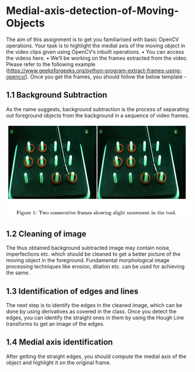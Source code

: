 # Medial-axis-detection-of-Moving-Objects

The aim of this assignment is to get you familiarised with basic OpenCV
operations. Your task is to highlight the medial axis of the moving object in
the video clips given using OpenCV’s inbuilt operations.
• You can access the videos here.
• We’ll be working on the frames extracted from the video. Please refer to
the following example (https://www.geeksforgeeks.org/python-program-extract-frames-using-opencv/).
Once you get the frames, you should follow the below template - 


## 1.1 Background Subtraction
As the name suggests, background subtraction is the process of separating
out foreground objects from the background in a sequence of video frames.

![alt text](https://github.com/Sharut/1-Medial-axis-detection-of-Moving-Objects/blob/master/Images/fig1.png?raw=true)



## 1.2 Cleaning of image
The thus obtained background subtracted image may contain noise, imperfections etc. which should be cleaned to get a better picture of the moving
object in the foreground. Fundamental morphological image processing techniques like erosion, dilation etc. can be used for achieving the same.

## 1.3 Identification of edges and lines
The next step is to identify the edges in the cleaned image, which can be
done by using derivatives as covered in the class. Once you detect the edges,
you can identify the straight ones in them by using the Hough Line transforms
to get an image of the edges.

## 1.4 Medial axis identification
After getting the straight edges, you should compute the medial axis of the
object and highlight it on the original frame.
